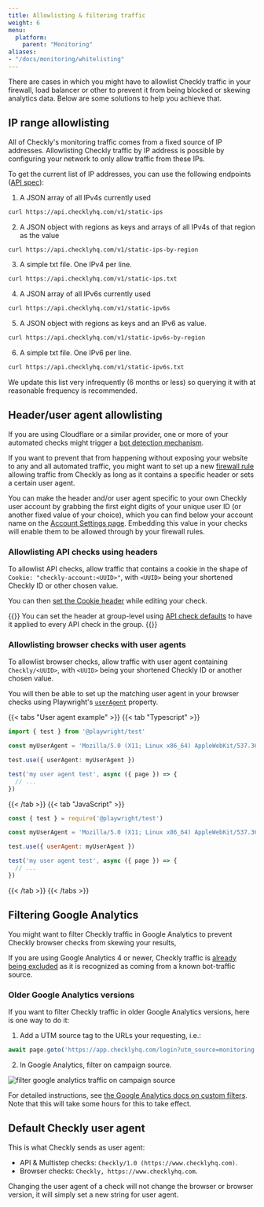 ```yaml
---
title: Allowlisting & filtering traffic
weight: 6
menu:
  platform:
    parent: "Monitoring"
aliases:
- "/docs/monitoring/whitelisting"
---
```


There are cases in which you might have to allowlist Checkly traffic in your firewall, load balancer or other to prevent it from being blocked or skewing analytics data. Below are some solutions to help you achieve that.

## IP range allowlisting

All of Checkly's monitoring traffic comes from a fixed source of IP addresses. Allowlisting Checkly traffic by IP address is possible by configuring your network to only allow traffic from these IPs.

To get the current list of IP addresses, you can use the following endpoints ([API spec](https://api.checklyhq.com/#/Static%20IPs)):

1. A JSON array of all IPv4s currently used

```bash
curl https://api.checklyhq.com/v1/static-ips
```

2. A JSON object with regions as keys and arrays of all IPv4s of that region as the value

```bash
curl https://api.checklyhq.com/v1/static-ips-by-region
````

3. A simple txt file. One IPv4 per line.

```bash
curl https://api.checklyhq.com/v1/static-ips.txt
```

4. A JSON array of all IPv6s currently used

```bash
curl https://api.checklyhq.com/v1/static-ipv6s
```

5. A JSON object with regions as keys and an IPv6 as value.

```bash
curl https://api.checklyhq.com/v1/static-ipv6s-by-region
```

6. A simple txt file. One IPv6 per line.

```bash
curl https://api.checklyhq.com/v1/static-ipv6s.txt
```

We update this list very infrequently (6 months or less) so querying it with at reasonable frequency is recommended.

## Header/user agent allowlisting

If you are using Cloudflare or a similar provider, one or more of your automated checks might trigger a [bot detection mechanism](https://www.cloudflare.com/learning/bots/what-is-bot-traffic/).

If you want to prevent that from happening without exposing your website to any and all automated traffic, you might want to set up a new [firewall rule](https://developers.cloudflare.com/firewall/cf-firewall-rules/) allowing traffic from Checkly as long as it contains a specific header or sets a certain user agent.

You can make the header and/or user agent specific to your own Checkly user account by grabbing the first eight digits of your unique user ID (or another fixed value of your choice), which you can find below your account name on the [Account Settings page](https://app.checklyhq.com/settings/account/). Embedding this value in your checks will enable them to be allowed through by your firewall rules.

### Allowlisting API checks using headers

To allowlist API checks, allow traffic that contains a cookie in the shape of `Cookie: "checkly-account:<UUID>"`, with `<UUID>` being your shortened Checkly ID or other chosen value.

You can then [set the Cookie header](/docs/api-checks/request-settings/#headers) while editing your check.

{{<info>}}
You can set the header at group-level using [API check defaults](/docs/groups/api-check-defaults/#headers--query-parameters) to have it applied to every API check in the group.
{{</info>}}

### Allowlisting browser checks with user agents

To allowlist browser checks, allow traffic with user agent containing `Checkly/<UUID>`, with `<UUID>` being your shortened Checkly ID or another chosen value.

You will then be able to set up the matching user agent in your browser checks using Playwright's [`userAgent`](https://playwright.dev/docs/emulation#user-agent) property.

{{< tabs "User agent example" >}}
{{< tab "Typescript" >}}
```ts
import { test } from '@playwright/test'

const myUserAgent = 'Mozilla/5.0 (X11; Linux x86_64) AppleWebKit/537.36 (KHTML, like Gecko) Chrome/78.0.3904.108 Safari/537.36 Checkly/abcd1234'

test.use({ userAgent: myUserAgent })

test('my user agent test', async ({ page }) => {
  // ...
})
```
{{< /tab >}}
{{< tab "JavaScript" >}}
```js
const { test } = require('@playwright/test')

const myUserAgent = 'Mozilla/5.0 (X11; Linux x86_64) AppleWebKit/537.36 (KHTML, like Gecko) Chrome/78.0.3904.108 Safari/537.36 Checkly/abcd1234'

test.use({ userAgent: myUserAgent })

test('my user agent test', async ({ page }) => {
  // ...
})
```
{{< /tab >}}
{{< /tabs >}}

## Filtering Google Analytics

You might want to filter Checkly traffic in Google Analytics to prevent Checkly browser checks from skewing your results,

If you are using Google Analytics 4 or newer, Checkly traffic is [already being excluded](https://support.google.com/analytics/answer/9888366?hl=en) as it is recognized as coming from a known bot-traffic source.

### Older Google Analytics versions

If you want to filter Checkly traffic in older Google Analytics versions, here is one way to do it:

1. Add a UTM source tag to the URLs your requesting, i.e.:

```js
await page.goto('https://app.checklyhq.com/login?utm_source=monitoring')
 ```

2. In Google Analytics, filter on campaign source.

![filter google analytics traffic on campaign source](/docs/images/monitoring/analytics.png)

For detailed instructions, see [the Google Analytics docs on custom filters](https://support.google.com/analytics/answer/1033162#CustomFilters).
Note that this will take some hours for this to take effect.

## Default Checkly user agent

This is what Checkly sends as user agent:

- API & Multistep checks: `Checkly/1.0 (https://www.checklyhq.com)`.
- Browser checks: `Checkly, https://www.checklyhq.com`.

Changing the user agent of a check will not change the browser or browser version, it will simply set a new string for user agent.
